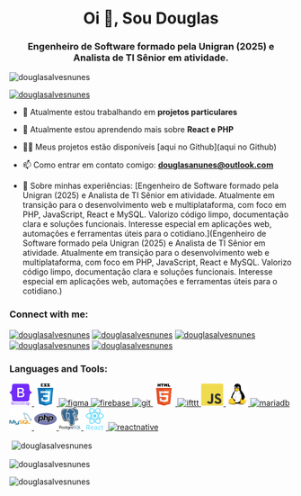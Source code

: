<h1 align="center">Oi 👋, Sou Douglas</h1>
<h3 align="center">Engenheiro de Software formado pela Unigran (2025) e Analista de TI Sênior em atividade.</h3>

<p align="left"> <img src="https://komarev.com/ghpvc/?username=douglasalvesnunes&label=Profile%20views&color=0e75b6&style=flat" alt="douglasalvesnunes" /> </p>

<p align="left"> <a href="https://github.com/ryo-ma/github-profile-trophy"><img src="https://github-profile-trophy.vercel.app/?username=douglasalvesnunes" alt="douglasalvesnunes" /></a> </p>

- 🔭 Atualmente estou trabalhando em **projetos particulares**

- 🌱 Atualmente estou aprendendo mais sobre **React e PHP**

- 👨‍💻 Meus projetos estão disponíveis [aqui no Github](aqui no Github)

- 📫 Como entrar em contato comigo: **douglasanunes@outlook.com**

- 📄 Sobre minhas experiências: [Engenheiro de Software formado pela Unigran (2025) e Analista de TI Sênior em atividade. Atualmente em transição para o desenvolvimento web e multiplataforma, com foco em PHP, JavaScript, React e MySQL. Valorizo código limpo, documentação clara e soluções funcionais. Interesse especial em aplicações web, automações e ferramentas úteis para o cotidiano.](Engenheiro de Software formado pela Unigran (2025) e Analista de TI Sênior em atividade. Atualmente em transição para o desenvolvimento web e multiplataforma, com foco em PHP, JavaScript, React e MySQL. Valorizo código limpo, documentação clara e soluções funcionais. Interesse especial em aplicações web, automações e ferramentas úteis para o cotidiano.)

<h3 align="left">Connect with me:</h3>
<p align="left">
<a href="https://dev.to/douglasalvesnunes" target="blank"><img align="center" src="https://raw.githubusercontent.com/rahuldkjain/github-profile-readme-generator/master/src/images/icons/Social/devto.svg" alt="douglasalvesnunes" height="30" width="40" /></a>
<a href="https://linkedin.com/in/douglasalvesnunes" target="blank"><img align="center" src="https://raw.githubusercontent.com/rahuldkjain/github-profile-readme-generator/master/src/images/icons/Social/linked-in-alt.svg" alt="douglasalvesnunes" height="30" width="40" /></a>
<a href="https://stackoverflow.com/users/douglasalvesnunes" target="blank"><img align="center" src="https://raw.githubusercontent.com/rahuldkjain/github-profile-readme-generator/master/src/images/icons/Social/stack-overflow.svg" alt="douglasalvesnunes" height="30" width="40" /></a>
<a href="https://instagram.com/douglasalvesnunes" target="blank"><img align="center" src="https://raw.githubusercontent.com/rahuldkjain/github-profile-readme-generator/master/src/images/icons/Social/instagram.svg" alt="douglasalvesnunes" height="30" width="40" /></a>
<a href="https://www.youtube.com/c/douglasalvesnunes" target="blank"><img align="center" src="https://raw.githubusercontent.com/rahuldkjain/github-profile-readme-generator/master/src/images/icons/Social/youtube.svg" alt="douglasalvesnunes" height="30" width="40" /></a>
</p>

<h3 align="left">Languages and Tools:</h3>
<p align="left"> <a href="https://getbootstrap.com" target="_blank" rel="noreferrer"> <img src="https://raw.githubusercontent.com/devicons/devicon/master/icons/bootstrap/bootstrap-plain-wordmark.svg" alt="bootstrap" width="40" height="40"/> </a> <a href="https://www.w3schools.com/css/" target="_blank" rel="noreferrer"> <img src="https://raw.githubusercontent.com/devicons/devicon/master/icons/css3/css3-original-wordmark.svg" alt="css3" width="40" height="40"/> </a> <a href="https://www.figma.com/" target="_blank" rel="noreferrer"> <img src="https://www.vectorlogo.zone/logos/figma/figma-icon.svg" alt="figma" width="40" height="40"/> </a> <a href="https://firebase.google.com/" target="_blank" rel="noreferrer"> <img src="https://www.vectorlogo.zone/logos/firebase/firebase-icon.svg" alt="firebase" width="40" height="40"/> </a> <a href="https://git-scm.com/" target="_blank" rel="noreferrer"> <img src="https://www.vectorlogo.zone/logos/git-scm/git-scm-icon.svg" alt="git" width="40" height="40"/> </a> <a href="https://www.w3.org/html/" target="_blank" rel="noreferrer"> <img src="https://raw.githubusercontent.com/devicons/devicon/master/icons/html5/html5-original-wordmark.svg" alt="html5" width="40" height="40"/> </a> <a href="https://ifttt.com/" target="_blank" rel="noreferrer"> <img src="https://www.vectorlogo.zone/logos/ifttt/ifttt-ar21.svg" alt="ifttt" width="40" height="40"/> </a> <a href="https://developer.mozilla.org/en-US/docs/Web/JavaScript" target="_blank" rel="noreferrer"> <img src="https://raw.githubusercontent.com/devicons/devicon/master/icons/javascript/javascript-original.svg" alt="javascript" width="40" height="40"/> </a> <a href="https://www.linux.org/" target="_blank" rel="noreferrer"> <img src="https://raw.githubusercontent.com/devicons/devicon/master/icons/linux/linux-original.svg" alt="linux" width="40" height="40"/> </a> <a href="https://mariadb.org/" target="_blank" rel="noreferrer"> <img src="https://www.vectorlogo.zone/logos/mariadb/mariadb-icon.svg" alt="mariadb" width="40" height="40"/> </a> <a href="https://www.mysql.com/" target="_blank" rel="noreferrer"> <img src="https://raw.githubusercontent.com/devicons/devicon/master/icons/mysql/mysql-original-wordmark.svg" alt="mysql" width="40" height="40"/> </a> <a href="https://www.php.net" target="_blank" rel="noreferrer"> <img src="https://raw.githubusercontent.com/devicons/devicon/master/icons/php/php-original.svg" alt="php" width="40" height="40"/> </a> <a href="https://www.postgresql.org" target="_blank" rel="noreferrer"> <img src="https://raw.githubusercontent.com/devicons/devicon/master/icons/postgresql/postgresql-original-wordmark.svg" alt="postgresql" width="40" height="40"/> </a> <a href="https://reactjs.org/" target="_blank" rel="noreferrer"> <img src="https://raw.githubusercontent.com/devicons/devicon/master/icons/react/react-original-wordmark.svg" alt="react" width="40" height="40"/> </a> <a href="https://reactnative.dev/" target="_blank" rel="noreferrer"> <img src="https://reactnative.dev/img/header_logo.svg" alt="reactnative" width="40" height="40"/> </a> </p>

<p>&nbsp;<img align="center" src="https://github-readme-stats.vercel.app/api?username=douglasalvesnunes&show_icons=true&locale=en" alt="douglasalvesnunes" /></p> <p><img align="center" src="https://github-readme-streak-stats.herokuapp.com/?user=douglasalvesnunes&" alt="douglasalvesnunes" /></p>

<p><img align="left" src="https://github-readme-stats.vercel.app/api/top-langs?username=douglasalvesnunes&show_icons=true&locale=en&layout=compact" alt="douglasalvesnunes" /></p>

